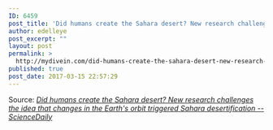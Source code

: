 ```yaml
---
ID: 6459
post_title: 'Did humans create the Sahara desert? New research challenges the idea that changes in the Earth&#8217;s orbit triggered Sahara desertification &#8212; ScienceDaily'
author: edelleye
post_excerpt: ""
layout: post
permalink: >
  http://mydivein.com/did-humans-create-the-sahara-desert-new-research-challenges-the-idea-that-changes-in-the-earths-orbit-triggered-sahara-desertification-sciencedaily/
published: true
post_date: 2017-03-15 22:57:29
---
```

Source: <em><a href="https://www.sciencedaily.com/releases/2017/03/170314111320.htm">Did humans create the Sahara desert? New research challenges the idea that changes in the Earth's orbit triggered Sahara desertification -- ScienceDaily</a></em>